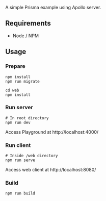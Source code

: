 A simple Prisma example using Apollo server.

## Requirements

- Node / NPM

## Usage

### Prepare

```
npm install
npm run migrate

cd web
npm install
```

### Run server

```
# In root directory
npm run dev
```

Access Playground at http://localhost:4000/

### Run client

```
# Inside /web directory
npm run serve
```

Access web client at http://localhost:8080/

### Build

```
npm run build
```
